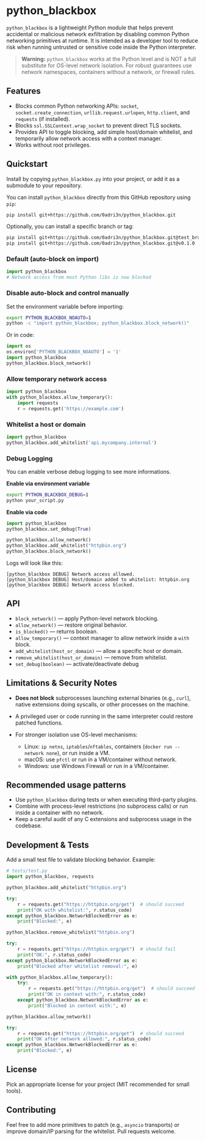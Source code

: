 # python_blackbox

`python_blackbox` is a lightweight Python module that helps prevent accidental or malicious network exfiltration by disabling common Python networking primitives at runtime. It is intended as a developer tool to reduce risk when running untrusted or sensitive code inside the Python interpreter.

> **Warning:** `python_blackbox` works at the Python level and is NOT a full substitute for OS-level network isolation. For robust guarantees use network namespaces, containers without a network, or firewall rules.

## Features

- Blocks common Python networking APIs: `socket`, `socket.create_connection`, `urllib.request.urlopen`, `http.client`, and `requests` (if installed).
- Blocks `ssl.SSLContext.wrap_socket` to prevent direct TLS sockets.
- Provides API to toggle blocking, add simple host/domain whitelist, and temporarily allow network access with a context manager.
- Works without root privileges.

## Quickstart

Install by copying `python_blackbox.py` into your project, or add it as a submodule to your repository.

You can install `python_blackbox` directly from this GitHub repository using `pip`:

```bash
pip install git+https://github.com/0adri3n/python_blackbox.git
```

Optionally, you can install a specific branch or tag:

```bash
pip install git+https://github.com/0adri3n/python_blackbox.git@test_branch
pip install git+https://github.com/0adri3n/python_blackbox.git@v0.1.0
```

### Default (auto-block on import)

```python
import python_blackbox
# Network access from most Python libs is now blocked
````

### Disable auto-block and control manually

Set the environment variable before importing:

```bash
export PYTHON_BLACKBOX_NOAUTO=1
python -c "import python_blackbox; python_blackbox.block_network()"
```

Or in code:

```python
import os
os.environ['PYTHON_BLACKBOX_NOAUTO'] = '1'
import python_blackbox
python_blackbox.block_network()
```

### Allow temporary network access

```python
import python_blackbox
with python_blackbox.allow_temporary():
    import requests
    r = requests.get('https://example.com')
```

### Whitelist a host or domain

```python
import python_blackbox
python_blackbox.add_whitelist('api.mycompany.internal')
```

### Debug Logging

You can enable verbose debug logging to see more informations.

**Enable via environment variable**

```bash
export PYTHON_BLACKBOX_DEBUG=1
python your_script.py
```

**Enable via code**

```python
import python_blackbox
python_blackbox.set_debug(True)

python_blackbox.allow_network()
python_blackbox.add_whitelist("httpbin.org")
python_blackbox.block_network()
```

Logs will look like this:

```
[python_blackbox DEBUG] Network access allowed.
[python_blackbox DEBUG] Host/domain added to whitelist: httpbin.org
[python_blackbox DEBUG] Network access blocked.
```


## API

* `block_network()` — apply Python-level network blocking.
* `allow_network()` — restore original behavior.
* `is_blocked()` — returns boolean.
* `allow_temporary()` — context manager to allow network inside a `with` block.
* `add_whitelist(host_or_domain)` — allow a specific host or domain.
* `remove_whitelist(host_or_domain)` — remove from whitelist.
* `set_debug(boolean)` — activate/deactivate debug

## Limitations & Security Notes

* **Does not block** subprocesses launching external binaries (e.g., `curl`), native extensions doing syscalls, or other processes on the machine.
* A privileged user or code running in the same interpreter could restore patched functions.
* For stronger isolation use OS-level mechanisms:

  * Linux: `ip netns`, `iptables`/`nftables`, containers (`docker run --network none`), or run inside a VM.
  * macOS: use `pfctl` or run in a VM/container without network.
  * Windows: use Windows Firewall or run in a VM/container.

## Recommended usage patterns

* Use `python_blackbox` during tests or when executing third-party plugins.
* Combine with process-level restrictions (no subprocess calls) or run inside a container with no network.
* Keep a careful audit of any C extensions and subprocess usage in the codebase.

## Development & Tests

Add a small test file to validate blocking behavior. Example:

```python
# tests/test.py
import python_blackbox, requests

python_blackbox.add_whitelist("httpbin.org")

try:
    r = requests.get("https://httpbin.org/get")  # should succeed
    print("OK with whitelist:", r.status_code)
except python_blackbox.NetworkBlockedError as e:
    print("Blocked:", e)

python_blackbox.remove_whitelist("httpbin.org")

try:
    r = requests.get("https://httpbin.org/get")  # should fail
    print("OK:", r.status_code)
except python_blackbox.NetworkBlockedError as e:
    print("Blocked after whitelist removal:", e)

with python_blackbox.allow_temporary():
    try:
        r = requests.get("https://httpbin.org/get")  # should succeed
        print("OK in context with:", r.status_code)
    except python_blackbox.NetworkBlockedError as e:
        print("Blocked in context with:", e)

python_blackbox.allow_network()

try:
    r = requests.get("https://httpbin.org/get")  # should succeed
    print("OK after network allowed:", r.status_code)
except python_blackbox.NetworkBlockedError as e:
    print("Blocked:", e)
```

## License

Pick an appropriate license for your project (MIT recommended for small tools).

## Contributing

Feel free to add more primitives to patch (e.g., `asyncio` transports) or improve domain/IP parsing for the whitelist. Pull requests welcome.
